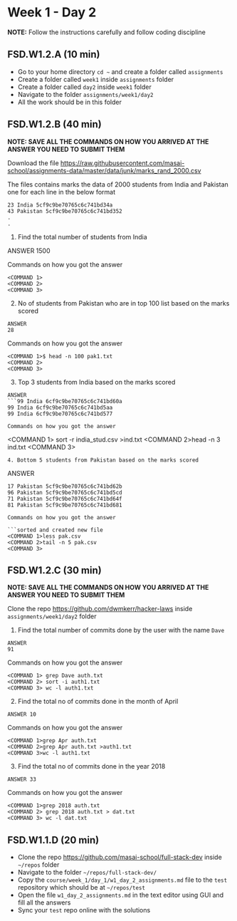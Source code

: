 # Week 1 - Day 2

**NOTE:** Follow the instructions carefully and follow coding discipline

## FSD.W1.2.A (10 min)

- Go to your home directory `cd ~` and create a folder called `assignments`   
- Create a folder called `week1` inside `assignments` folder  
- Create a folder called `day2` inside `week1` folder  
- Navigate to the folder `assignments/week1/day2` 
- All the work should be in this folder

## FSD.W1.2.B (40 min)

**NOTE: SAVE ALL THE COMMANDS ON HOW YOU ARRIVED AT THE ANSWER YOU NEED TO SUBMIT THEM**

Download the file https://raw.githubusercontent.com/masai-school/assignments-data/master/data/junk/marks_rand_2000.csv

The files contains marks the data of 2000 students from India and Pakistan one for each line in the below format

``` 
23 India 5cf9c9be70765c6c741bd34a
43 Pakistan 5cf9c9be70765c6c741bd352
.
.

```
1. Find the total number of students from India

ANSWER 
1500

Commands on how you got the answer

```
<COMMAND 1>
<COMMAND 2>
<COMMAND 3>
```
2. No of students from Pakistan who are in top 100 list based on the marks scored
```
ANSWER
28
```

Commands on how you got the answer

```
<COMMAND 1>$ head -n 100 pak1.txt
<COMMAND 2>
<COMMAND 3>
```
3. Top 3 students from India based on the marks scored
```
ANSWER
```99 India 6cf9c9be70765c6c741bd60a
99 India 6cf9c9be70765c6c741bd5aa
99 India 6cf9c9be70765c6c741bd577

Commands on how you got the answer

```
<COMMAND 1> sort -r india_stud.csv >ind.txt
<COMMAND 2>head -n 3 ind.txt
<COMMAND 3>
```
4. Bottom 5 students from Pakistan based on the marks scored
```
ANSWER
```83 Pakistan 5cf9c9be70765c6c741bd5ed
17 Pakistan 5cf9c9be70765c6c741bd62b
96 Pakistan 5cf9c9be70765c6c741bd5cd
71 Pakistan 5cf9c9be70765c6c741bd64f
81 Pakistan 5cf9c9be70765c6c741bd681

Commands on how you got the answer

```sorted and created new file
<COMMAND 1>less pak.csv
<COMMAND 2>tail -n 5 pak.csv
<COMMAND 3>
```

## FSD.W1.2.C (30 min)

**NOTE: SAVE ALL THE COMMANDS ON HOW YOU ARRIVED AT THE ANSWER YOU NEED TO SUBMIT THEM**

Clone the repo https://github.com/dwmkerr/hacker-laws inside `assignments/week1/day2` folder

1. Find the total number of commits done by the user with the name `Dave`

```
ANSWER 
91
```

Commands on how you got the answer

```
<COMMAND 1> grep Dave auth.txt
<COMMAND 2> sort -i auth1.txt
<COMMAND 3> wc -l auth1.txt
```

2. Find the total no of commits done in the month of April

```
ANSWER 10
```
Commands on how you got the answer

```
<COMMAND 1>grep Apr auth.txt
<COMMAND 2>grep Apr auth.txt >auth1.txt
<COMMAND 3>wc -l auth1.txt
```

3. Find the total no of commits done in the year 2018

```
ANSWER 33
```
Commands on how you got the answer

```
<COMMAND 1>grep 2018 auth.txt
<COMMAND 2> grep 2018 auth.txt > dat.txt
<COMMAND 3> wc -l dat.txt
```

## FSD.W1.1.D (20 min)

- Clone the repo https://github.com/masai-school/full-stack-dev inside `~/repos` folder
- Navigate to the folder `~/repos/full-stack-dev/`
- Copy the `course/week_1/day_1/w1_day_2_assignments.md` file to the `test` repository which should be at `~/repos/test`
- Open the file `w1_day_2_assignments.md` in the text editor using GUI and fill all the answers
- Sync your `test` repo online with the solutions
